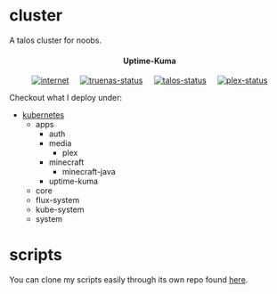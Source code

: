 # cluster

A talos cluster for noobs.

<div align='center'>
<h4>Uptime-Kuma</h4>
<div style='display: flex; gap: 20px; justify-content: center;'>
<div>
<a href='https://github.com/xstar97/cluster'>
<img src='https://status.xstar97.com/api/badge/60/status?style=for-the-badge&label=Internet' alt='internet'>
</a>
</div>
<div>
<a href='https://github.com/xstar97/cluster'>
<img src='https://status.xstar97.com/api/badge/57/status?style=for-the-badge&label=TrueNAS%20Server%20Status' alt='truenas-status'>
</a>
</div>
<div>
<a href='https://github.com/xstar97/cluster'>
<img src='https://status.xstar97.com/api/badge/59/status?style=for-the-badge&label=Talos%20Server%20Status' alt='talos-status'>
</a>
</div>
<div>
<a href='https://github.com/xstar97/cluster'>
<img src='https://status.xstar97.com/api/badge/56/status?style=for-the-badge&label=Plex%20Server%20Status' alt='plex-status'>
</a>
</div>
</div>
</div>


Checkout what I deploy under:

- [kubernetes](https://github.com/xstar97/cluster/tree/main/clusters/main/kubernetes)
  - apps
     - auth 
     - media
        - plex
     - minecraft
       - minecraft-java 
     - uptime-kuma
  - core
  - flux-system
  - kube-system
  - system

# scripts

You can clone my scripts easily through its own repo found [here](https://github.com/xstar97/cluster-scripts).
